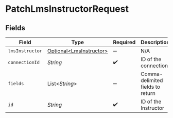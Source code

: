 # PatchLmsInstructorRequest


## Fields

| Field                                                            | Type                                                             | Required                                                         | Description                                                      |
| ---------------------------------------------------------------- | ---------------------------------------------------------------- | ---------------------------------------------------------------- | ---------------------------------------------------------------- |
| `lmsInstructor`                                                  | [Optional\<LmsInstructor>](../../models/shared/LmsInstructor.md) | :heavy_minus_sign:                                               | N/A                                                              |
| `connectionId`                                                   | *String*                                                         | :heavy_check_mark:                                               | ID of the connection                                             |
| `fields`                                                         | List\<*String*>                                                  | :heavy_minus_sign:                                               | Comma-delimited fields to return                                 |
| `id`                                                             | *String*                                                         | :heavy_check_mark:                                               | ID of the Instructor                                             |